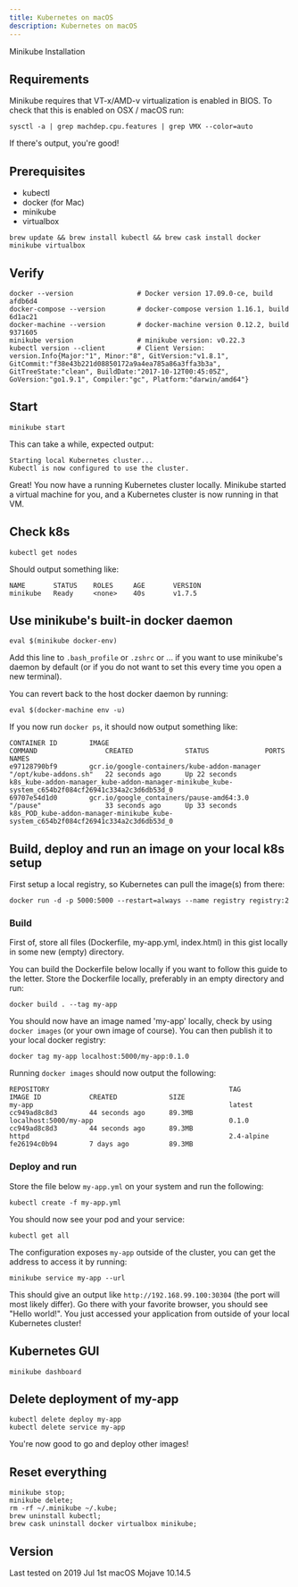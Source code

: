 ```yaml
---
title: Kubernetes on macOS
description: Kubernetes on macOS
---
```


Minikube Installation

## Requirements

Minikube requires that VT-x/AMD-v virtualization is enabled in BIOS. To check that this is enabled on OSX / macOS run:

    sysctl -a | grep machdep.cpu.features | grep VMX --color=auto

If there's output, you're good!

## Prerequisites

- kubectl
- docker (for Mac)
- minikube
- virtualbox

```
brew update && brew install kubectl && brew cask install docker minikube virtualbox
```

## Verify

    docker --version                # Docker version 17.09.0-ce, build afdb6d4
    docker-compose --version        # docker-compose version 1.16.1, build 6d1ac21
    docker-machine --version        # docker-machine version 0.12.2, build 9371605
    minikube version                # minikube version: v0.22.3
    kubectl version --client        # Client Version: version.Info{Major:"1", Minor:"8", GitVersion:"v1.8.1", GitCommit:"f38e43b221d08850172a9a4ea785a86a3ffa3b3a", GitTreeState:"clean", BuildDate:"2017-10-12T00:45:05Z", GoVersion:"go1.9.1", Compiler:"gc", Platform:"darwin/amd64"}      

## Start

    minikube start

This can take a while, expected output:

    Starting local Kubernetes cluster...
    Kubectl is now configured to use the cluster.

Great! You now have a running Kubernetes cluster locally. Minikube started a virtual machine for you, and a Kubernetes cluster is now running in that VM.

## Check k8s

    kubectl get nodes

Should output something like:

    NAME       STATUS    ROLES     AGE       VERSION
    minikube   Ready     <none>    40s       v1.7.5

## Use minikube's built-in docker daemon

    eval $(minikube docker-env)

Add this line to `.bash_profile` or `.zshrc` or ... if you want to use minikube's daemon by default (or if you do not want to set this every time you open a new terminal).

You can revert back to the host docker daemon by running:

    eval $(docker-machine env -u)

If you now run `docker ps`, it should now output something like:

```
CONTAINER ID        IMAGE                                         COMMAND                 CREATED             STATUS              PORTS               NAMES
e97128790bf9        gcr.io/google-containers/kube-addon-manager   "/opt/kube-addons.sh"   22 seconds ago      Up 22 seconds                           k8s_kube-addon-manager_kube-addon-manager-minikube_kube-system_c654b2f084cf26941c334a2c3d6db53d_0
69707e54d1d0        gcr.io/google_containers/pause-amd64:3.0      "/pause"                33 seconds ago      Up 33 seconds                           k8s_POD_kube-addon-manager-minikube_kube-system_c654b2f084cf26941c334a2c3d6db53d_0
```

## Build, deploy and run an image on your local k8s setup

First setup a local registry, so Kubernetes can pull the image(s) from there:

    docker run -d -p 5000:5000 --restart=always --name registry registry:2

### Build

First of, store all files (Dockerfile, my-app.yml, index.html) in this gist locally in some new (empty) directory.

You can build the Dockerfile below locally if you want to follow this guide to the letter. Store the Dockerfile locally, preferably in an empty directory and run:

    docker build . --tag my-app

You should now have an image named 'my-app' locally, check by using `docker images` (or your own image of course). You can then publish it to your local docker registry:

    docker tag my-app localhost:5000/my-app:0.1.0

Running `docker images` should now output the following:

```
REPOSITORY                                             TAG                 IMAGE ID            CREATED             SIZE
my-app                                                 latest              cc949ad8c8d3        44 seconds ago      89.3MB
localhost:5000/my-app                                  0.1.0               cc949ad8c8d3        44 seconds ago      89.3MB
httpd                                                  2.4-alpine          fe26194c0b94        7 days ago          89.3MB
```

### Deploy and run

Store the file below `my-app.yml` on your system and run the following:

    kubectl create -f my-app.yml

You should now see your pod and your service:

    kubectl get all

The configuration exposes `my-app` outside of the cluster, you can get the address to access it by running:

    minikube service my-app --url

This should give an output like `http://192.168.99.100:30304` (the port will most likely differ). Go there with your favorite browser, you should see "Hello world!". You just accessed your application from outside of your local Kubernetes cluster!

## Kubernetes GUI

    minikube dashboard

## Delete deployment of my-app

    kubectl delete deploy my-app
    kubectl delete service my-app

You're now good to go and deploy other images!

## Reset everything

    minikube stop;
    minikube delete;
    rm -rf ~/.minikube ~/.kube;
    brew uninstall kubectl;
    brew cask uninstall docker virtualbox minikube;

## Version

Last tested on 2019 Jul 1st
macOS Mojave 10.14.5
